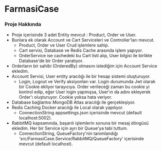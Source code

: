 # FarmasiCase

### Proje Hakkında

- Proje içerisinde 3 adet Entity mevcut : Product, Order ve User. 
- Bunlara ek olarak Account ve Cart Serviceleri ve Controller'ları mevcut.
   - Product, Order ve User Crud işlemlere sahip. 
   - Cart servisi, Database ve Redis Cache arasında işlem yapıyor.
   - OrderService ise cachedeki bu Cart listi alıp, User bilgisi ile birlikte Database'de bir Order yaratıyor. 
- Orderların bir sahibi (OrderedBy) olmasını istediğim için Account Service ekledim. 
- Account Servisi, User entity aracılığı ile bir hesap sistemi oluşturuyor.
   - Login, Logout ve Verify aksiyonları var. Login durumunda Jwt olarak bir Cookie ekliyor tarayıcıya. Order verileceği zaman bu cookie yi kontrol edip, eğer User login yapmışsa, User'ın da adını ekleyerek Order'ı oluşturuyor. Cookie yoksa hata veriyor.
- Database bağlantısı MongoDB Atlas aracılığı ile gerçekleşiyor.
- Redis Caching Docker aracılığı ile Local olarak yapılıyor. 
   - ConnectionString appsettings.json içerisinde mevcut (default localhost:5002).
- RabbitMQ kapsamında, başarılı işlemlerin sonuna bir mesaj döngüsü ekledim. Her bir Service için ayrı bir Queue'ya tabi tuttum.
   - ConnectionString, QueueFactory'nin tanımlandığı 'src/FarmasiCase.Service/RabbitMQ/QueueFactory' içerisinde mevcut (default localhost).
